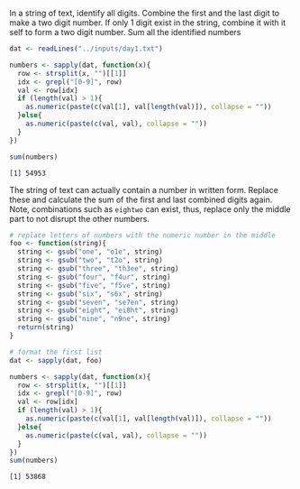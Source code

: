 
In a string of text, identify all digits. Combine the first and the last
digit to make a two digit number. If only 1 digit exist in the string,
combine it with it self to form a two digit number. Sum all the
identified numbers

``` r
dat <- readLines("../inputs/day1.txt")

numbers <- sapply(dat, function(x){
  row <- strsplit(x, "")[[1]]
  idx <- grepl("[0-9]", row)
  val <- row[idx]
  if (length(val) > 1){
    as.numeric(paste(c(val[1], val[length(val)]), collapse = ""))
  }else{
    as.numeric(paste(c(val, val), collapse = ""))
  }
})

sum(numbers)
```

    [1] 54953

The string of text can actually contain a number in written form.
Replace these and calculate the sum of the first and last combined
digits again. Note, combinations such as `eightwo` can exist, thus,
replace only the middle part to not disrupt the other numbers.

``` r
# replace letters of numbers with the numeric number in the middle
foo <- function(string){
  string <- gsub("one", "o1e", string)
  string <- gsub("two", "t2o", string)
  string <- gsub("three", "th3ee", string)
  string <- gsub("four", "f4ur", string)
  string <- gsub("five", "f5ve", string)
  string <- gsub("six", "s6x", string)
  string <- gsub("seven", "se7en", string)
  string <- gsub("eight", "ei8ht", string)
  string <- gsub("nine", "n9ne", string)
  return(string)
}

# format the first list
dat <- sapply(dat, foo)

numbers <- sapply(dat, function(x){
  row <- strsplit(x, "")[[1]]
  idx <- grepl("[0-9]", row)
  val <- row[idx]
  if (length(val) > 1){
    as.numeric(paste(c(val[1], val[length(val)]), collapse = ""))
  }else{
    as.numeric(paste(c(val, val), collapse = ""))
  }
})
sum(numbers)
```

    [1] 53868
